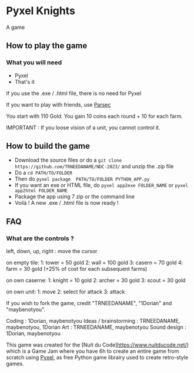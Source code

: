 # Pyxel Knights

A game

## How to play the game

### What you will need

- Pyxel
- That's it

If you use the .exe / .html file, there is no need for Pyxel

If you want to play with friends, use [Parsec](https://parsec.app/)

You start with 110 Gold. You gain 10 coins each round + 10 for each farm.

IMPORTANT : If you loose vision of a unit, you cannot control it.

## How to build the game

- Download the source files or do a `git clone https://github.com/TRNEEDANAME/NDC-2023/` and unzip the .zip file
- Do a `cd PATH/TO/FOLDER`
- Then do `pyxel package  PATH/TO/FOLDER PYTHON_APP.py`
- If you want an exe or HTML file, do `pyxel app2exe FOLDER_NAME` or `pyxel app2html FOLDER_NAME`
- Package the app using 7 zip or the command line
- Voilà ! A new .exe / .html file is now ready !

## FAQ

### What are the controls ?

left, down, up, right : move the cursor

on empty tile:
1: tower = 50 gold
2: wall = 100 gold
3: casern = 70 gold
4: farm = 30 gold (+25% of cost for each subsequent farms)

on own caserne:
1: knight = 10 gold
2: archer = 30 gold
3: scout = 30 gold

on own unit:
1: move 
2: select for attack
3: attack

If you wish to fork the game, credit "TRNEEDANAME", "1Dorian" and "maybenotyou".

Coding : 1Dorian, maybenotyou
Ideas / brainstorming : TRNEEDANAME, maybenotyou, 1Dorian
Art : TRNEEDANAME, maybenotyou
Sound design : 1Dorian, maybenotyou

This game was created for the [Nuit du Code]https://www.nuitducode.net/) which is a Game Jam where you have 6h to create an entire game from scratch using [Pyxel](https://github.com/kitao/pyxel), as free Python game librairy used to create retro-style games.
